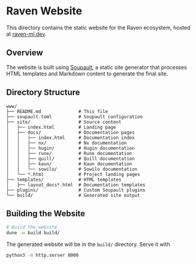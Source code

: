 # Raven Website

This directory contains the static website for the Raven ecosystem, hosted at [raven-ml.dev](https://raven-ml.dev).

## Overview

The website is built using [Soupault](https://www.soupault.app/), a static site generator that processes HTML templates and Markdown content to generate the final site.

## Directory Structure

```
www/
├── README.md              # This file
├── soupault.toml          # Soupault configuration
├── site/                  # Source content
│   ├── index.html         # Landing page
│   ├── docs/              # Documentation pages
│   │   ├── index.html     # Documentation index
│   │   ├── nx/            # Nx documentation
│   │   ├── hugin/         # Hugin documentation
│   │   ├── rune/          # Rune documentation
│   │   ├── quill/         # Quill documentation
│   │   ├── kaun/          # Kaun documentation
│   │   └── sowilo/        # Sowilo documentation
│   └── *.html             # Project landing pages
├── templates/             # HTML templates
│   ├── layout_docs*.html  # Documentation templates
├── plugins/               # Custom Soupault plugins
└── build/                 # Generated site output
```

## Building the Website

```bash
# Build the website
dune -w build build/
```

The generated website will be in the `build/` directory. Serve it with

```bash
python3 -m http.server 8000
```
